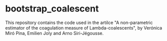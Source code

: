 # bootstrap_coalescent
This repository contains the code used in the artilce "A non-parametric estimator of the coagulation measure of Lambda-coalescents", by Verónica Miró Pina, Emilien Joly and Arno Siri-Jégousse.
